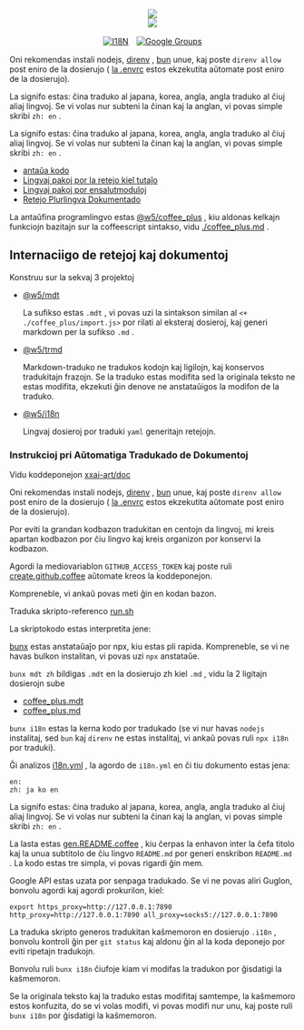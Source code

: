 <p align="center"><a href="https://xxai.art"><img src="https://cdn.jsdelivr.net/gh/xxai-art/doc/logo.svg"/></a><br/><a href="https://xxai.art"><img src="https://cdn.jsdelivr.net/gh/xxai-art/doc/xxai.svg"/></a></p><p align="center"><a href="https://github.com/xxai-art/doc#readme"><img alt="I18N" src="https://cdn.jsdelivr.net/gh/wactax/img/t.svg"/></a>　<a href="https://groups.google.com/u/0/g/xxai-art"><img alt="Google Groups" src="https://cdn.jsdelivr.net/gh/wactax/img/g-groups.svg"/></a></p>

Oni rekomendas instali nodejs, [direnv](https://direnv.net) , [bun](https://github.com/oven-sh/bun) unue, kaj poste `direnv allow` post eniro de la dosierujo ( [la .envrc](https://github.com/xxai-art/doc/blob/main/.envrc) estos ekzekutita aŭtomate post eniro de la dosierujo).

La signifo estas: ĉina traduko al japana, korea, angla, angla traduko al ĉiuj aliaj lingvoj. Se vi volas nur subteni la ĉinan kaj la anglan, vi povas simple skribi `zh: en` .

La signifo estas: ĉina traduko al japana, korea, angla, angla traduko al ĉiuj aliaj lingvoj. Se vi volas nur subteni la ĉinan kaj la anglan, vi povas simple skribi `zh: en` .

* [antaŭa kodo](https://github.com/xxai-art/web)
* [Lingvaj pakoj por la retejo kiel tutaĵo](https://github.com/xxai-art/web/tree/main/i18n)
* [Lingvaj pakoj por ensalutmoduloj](https://github.com/wacpkg/user/tree/main/ui.i18n)
* [Retejo Plurlingva Dokumentado](https://github.com/xxai-doc)

La antaŭfina programlingvo estas [@w5/coffee_plus](http://npmjs.com/@w5/coffee_plus) , kiu aldonas kelkajn funkciojn bazitajn sur la coffeescript sintakso, vidu [./coffee_plus.md](./coffee_plus.md) .

## Internaciigo de retejoj kaj dokumentoj

Konstruu sur la sekvaj 3 projektoj

* [@w5/mdt](https://www.npmjs.com/package/@w5/mdt)

  La sufikso estas `.mdt` , vi povas uzi la sintakson similan al `<+ ./coffee_plus/import.js>` por rilati al eksteraj dosieroj, kaj generi markdown per la sufikso `.md` .

* [@w5/trmd](https://www.npmjs.com/package/@w5/trmd)

  Markdown-traduko ne tradukos kodojn kaj ligilojn, kaj konservos tradukitajn frazojn. Se la traduko estas modifita sed la originala teksto ne estas modifita, ekzekuti ĝin denove ne anstataŭigos la modifon de la traduko.

* [@w5/i18n](https://www.npmjs.com/package/@w5/i18n)

  Lingvaj dosieroj por traduki `yaml` generitajn retejojn.

### Instrukcioj pri Aŭtomatiga Tradukado de Dokumentoj

Vidu koddeponejon [xxai-art/doc](https://github.com/xxai-art/doc)

Oni rekomendas instali nodejs, [direnv](https://direnv.net) , [bun](https://github.com/oven-sh/bun) unue, kaj poste `direnv allow` post eniro de la dosierujo ( [la .envrc](https://github.com/xxai-art/doc/blob/main/.envrc) estos ekzekutita aŭtomate post eniro de la dosierujo).

Por eviti la grandan kodbazon tradukitan en centojn da lingvoj, mi kreis apartan kodbazon por ĉiu lingvo kaj kreis organizon por konservi la kodbazon.

Agordi la mediovariablon `GITHUB_ACCESS_TOKEN` kaj poste ruli [create.github.coffee](https://github.com/xxai-art/doc/blob/main/create.github.coffee) aŭtomate kreos la koddeponejon.

Kompreneble, vi ankaŭ povas meti ĝin en kodan bazon.

Traduka skripto-referenco [run.sh](https://github.com/xxai-art/doc/blob/main/run.sh)

La skriptokodo estas interpretita jene:

[bunx](https://bun.sh/docs/cli/bunx) estas anstataŭaĵo por npx, kiu estas pli rapida. Kompreneble, se vi ne havas bulkon instalitan, vi povas uzi `npx` anstataŭe.

`bunx mdt zh` bildigas `.mdt` en la dosierujo zh kiel `.md` , vidu la 2 ligitajn dosierojn sube

* [coffee_plus.mdt](https://github.com/xxai-doc/zh/blob/main/coffee_plus.mdt)
* [coffee_plus.md](https://github.com/xxai-doc/zh/blob/main/coffee_plus.md)

`bunx i18n` estas la kerna kodo por tradukado (se vi nur havas `nodejs` instalitaj, sed `bun` kaj `direnv` ne estas instalitaj, vi ankaŭ povas ruli `npx i18n` por traduki).

Ĝi analizos [i18n.yml](https://github.com/xxai-art/doc/blob/main/i18n.yml) , la agordo de `i18n.yml` en ĉi tiu dokumento estas jena:

```
en:
zh: ja ko en
```

La signifo estas: ĉina traduko al japana, korea, angla, angla traduko al ĉiuj aliaj lingvoj. Se vi volas nur subteni la ĉinan kaj la anglan, vi povas simple skribi `zh: en` .

La lasta estas [gen.README.coffee](https://github.com/xxai-art/doc/blob/main/gen.README.coffee) , kiu ĉerpas la enhavon inter la ĉefa titolo kaj la unua subtitolo de ĉiu lingvo `README.md` por generi enskribon `README.md` . La kodo estas tre simpla, vi povas rigardi ĝin mem.

Google API estas uzata por senpaga tradukado. Se vi ne povas aliri Guglon, bonvolu agordi kaj agordi prokurilon, kiel:

```
export https_proxy=http://127.0.0.1:7890 http_proxy=http://127.0.0.1:7890 all_proxy=socks5://127.0.0.1:7890
```

La traduka skripto generos tradukitan kaŝmemoron en dosierujo `.i18n` , bonvolu kontroli ĝin per `git status` kaj aldonu ĝin al la koda deponejo por eviti ripetajn tradukojn.

Bonvolu ruli `bunx i18n` ĉiufoje kiam vi modifas la tradukon por ĝisdatigi la kaŝmemoron.

Se la originala teksto kaj la traduko estas modifitaj samtempe, la kaŝmemoro estos konfuzita, do se vi volas modifi, vi povas modifi nur unu, kaj poste ruli `bunx i18n` por ĝisdatigi la kaŝmemoron.

